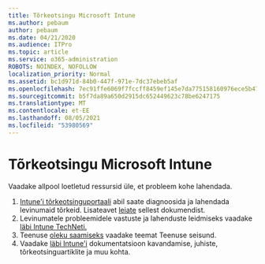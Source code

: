 ```yaml
---
title: Tõrkeotsingu Microsoft Intune
ms.author: pebaum
author: pebaum
ms.date: 04/21/2020
ms.audience: ITPro
ms.topic: article
ms.service: o365-administration
ROBOTS: NOINDEX, NOFOLLOW
localization_priority: Normal
ms.assetid: bc1d971d-84b0-447f-971e-7dc37ebeb5af
ms.openlocfilehash: 7ec91ffe6069f7fccff8459ef145e7da775158160976ece5b4745499ac5e1fa6
ms.sourcegitcommit: b5f7da89a650d2915dc652449623c78be6247175
ms.translationtype: MT
ms.contentlocale: et-EE
ms.lasthandoff: 08/05/2021
ms.locfileid: "53980569"
---
```

# <a name="troubleshoot-issues-with-microsoft-intune"></a>Tõrkeotsingu Microsoft Intune

Vaadake allpool loetletud ressursid üle, et probleem kohe lahendada.
  
1. [Intune'i tõrkeotsinguportaali](https://devicemanagement.microsoft.com/#blade/Microsoft_Intune_DeviceSettings/TroubleshootBlade) abil saate diagnoosida ja lahendada levinumaid tõrkeid. Lisateavet [leiate](https://docs.microsoft.com/intune/help-desk-operators) sellest dokumendist.  
2. Levinumatele probleemidele vastuste ja lahenduste leidmiseks vaadake [läbi Intune TechNeti. ](https://social.technet.microsoft.com/forums/home?forum=microsoftintuneprod)  
3. Teenuse [oleku saamiseks](https://portal.office.com/AdminPortal/Home#/servicehealth) vaadake teemat Teenuse seisund.   
4. Vaadake [läbi Intune'i](https://docs.microsoft.com/intune/) dokumentatsioon kavandamise, juhiste, tõrkeotsinguartiklite ja muu kohta. 